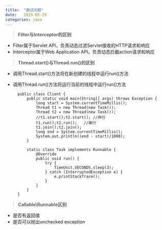 ```yaml
---
title:  "面试问题"
date:   2015-05-15
categories: java
---
```



> **Filter与Interceptor的区别**

- Filter属于Servlet API，负责动态过滤Servlet接收的HTTP请求和响应
- Interceptor属于Web Application API，负责动态拦截action请求和响应

> **Thread.start()与Thread.run()的区别**

- 调用Thread.start()方法将在新创建的线程中运行run()方法
- 调用Thread.run()方法将运行当前的线程中运行run()方法

		public class Client {
			public static void main(String[] args) throws Exception {
				long start = System.currentTimeMillis();
				Thread t1 = new Thread(new Task());
				Thread t2 = new Thread(new Task());
				//t1.start();t2.start(); //并行
				t1.run();t2.run();   //串行
				t1.join();t2.join();
				long end = System.currentTimeMillis();
				System.out.println((end - start)/1000);
			}
			
			static class Task implements Runnable {
				@Override
				public void run() {
					try {
						TimeUnit.SECONDS.sleep(3);
					} catch (InterruptedException e) {
						e.printStackTrace();
					}
				}
			}
		}


> **Callable\Runnable区别**

- 是否有返回值
- 是否可以抛出unchecked exception
